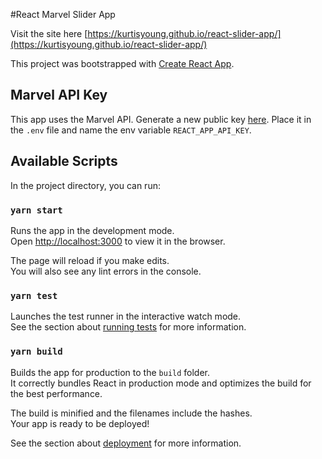 #React Marvel Slider App

Visit the site here [https://kurtisyoung.github.io/react-slider-app/](https://kurtisyoung.github.io/react-slider-app/)

This project was bootstrapped with [Create React App](https://github.com/facebook/create-react-app).

## Marvel API Key

This app uses the Marvel API. Generate a new public key [here](https://developer.marvel.com/). Place it in the `.env` file and name the env variable `REACT_APP_API_KEY`.

## Available Scripts

In the project directory, you can run:

### `yarn start`

Runs the app in the development mode.<br />
Open [http://localhost:3000](http://localhost:3000) to view it in the browser.

The page will reload if you make edits.<br />
You will also see any lint errors in the console.

### `yarn test`

Launches the test runner in the interactive watch mode.<br />
See the section about [running tests](https://facebook.github.io/create-react-app/docs/running-tests) for more information.

### `yarn build`

Builds the app for production to the `build` folder.<br />
It correctly bundles React in production mode and optimizes the build for the best performance.

The build is minified and the filenames include the hashes.<br />
Your app is ready to be deployed!

See the section about [deployment](https://facebook.github.io/create-react-app/docs/deployment) for more information.


